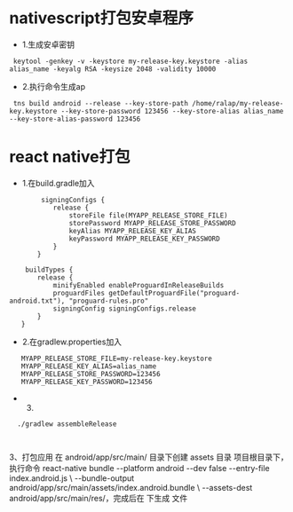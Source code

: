nativescript打包安卓程序
=========
+ 1.生成安卓密钥
```
 keytool -genkey -v -keystore my-release-key.keystore -alias alias_name -keyalg RSA -keysize 2048 -validity 10000
```
+ 2.执行命令生成ap
```
 tns build android --release --key-store-path /home/ralap/my-release-key.keystore --key-store-password 123456 --key-store-alias alias_name  --key-store-alias-password 123456
```



react native打包
========


+ 1.在build.gradle加入
 ```
         signingConfigs {
            release {
                storeFile file(MYAPP_RELEASE_STORE_FILE)
                storePassword MYAPP_RELEASE_STORE_PASSWORD
                keyAlias MYAPP_RELEASE_KEY_ALIAS
                keyPassword MYAPP_RELEASE_KEY_PASSWORD
            }
        }
 ```
 
 ```
     buildTypes {
        release {
            minifyEnabled enableProguardInReleaseBuilds
            proguardFiles getDefaultProguardFile("proguard-android.txt"), "proguard-rules.pro"
            signingConfig signingConfigs.release
        }
    }
 ```
 
 + 2.在gradlew.properties加入
 ```
    MYAPP_RELEASE_STORE_FILE=my-release-key.keystore
    MYAPP_RELEASE_KEY_ALIAS=alias_name
    MYAPP_RELEASE_STORE_PASSWORD=123456
    MYAPP_RELEASE_KEY_PASSWORD=123456
 ```
 + 3.
 ```
   ./gradlew assembleRelease

    
 ```
 3、打包应用
在 android/app/src/main/ 目录下创建 assets 目录
项目根目录下，执行命令 react-native bundle --platform android --dev false --entry-file index.android.js \ --bundle-output android/app/src/main/assets/index.android.bundle \ --assets-dest android/app/src/main/res/，完成后在 下生成 文件
